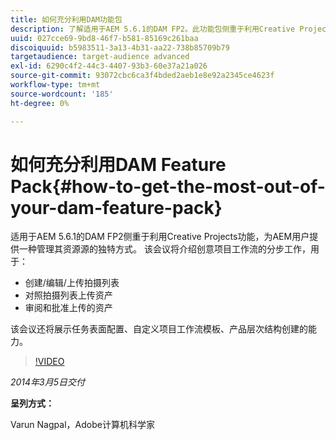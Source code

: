 ```yaml
---
title: 如何充分利用DAM功能包
description: 了解适用于AEM 5.6.1的DAM FP2。此功能包侧重于利用Creative Projects功能，为您提供独特的资产来源管理方式。 该会话涵盖了创意项目工作流的逐步工作，用于创建、编辑和上传拍摄列表以及对照拍摄列表上传资产。 此外，还包括审阅和批准上传的资产。您还可以学习到任务表面配置、自定义项目工作流模板和产品层次结构创建的能力。
uuid: 027cce69-9bd8-46f7-b581-85169c261baa
discoiquuid: b5983511-3a13-4b31-aa22-738b85709b79
targetaudience: target-audience advanced
exl-id: 6290c4f2-44c3-4407-93b3-60e37a21a026
source-git-commit: 93072cbc6ca3f4bded2aeb1e8e92a2345ce4623f
workflow-type: tm+mt
source-wordcount: '185'
ht-degree: 0%

---
```


# 如何充分利用DAM Feature Pack{#how-to-get-the-most-out-of-your-dam-feature-pack}

适用于AEM 5.6.1的DAM FP2侧重于利用Creative Projects功能，为AEM用户提供一种管理其资源源的独特方式。 该会议将介绍创意项目工作流的分步工作，用于：

* 创建/编辑/上传拍摄列表
* 对照拍摄列表上传资产
* 审阅和批准上传的资产

该会议还将展示任务表面配置、自定义项目工作流模板、产品层次结构创建的能力。

>[!VIDEO](https://video.tv.adobe.com/v/19523/?quality=9)

*2014年3月5日交付*

**呈列方式：**

Varun Nagpal，Adobe计算机科学家

<!--
[Get back to the Overview](https://helpx.adobe.com/experience-manager/kt/eseminars/gems/aem-index.html)
-->
